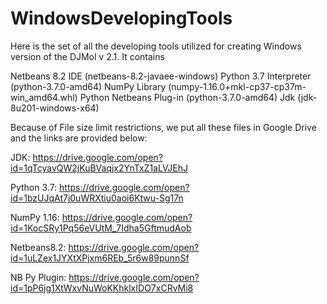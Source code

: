 # WindowsDevelopingTools

Here is the set of all the developing tools utilized for creating Windows version of the DJMol v 2.1. 
It contains 

Netbeans 8.2 IDE (netbeans-8.2-javaee-windows)
Python 3.7 Interpreter  (python-3.7.0-amd64)
NumPy Library (numpy-1.16.0+mkl-cp37-cp37m-win_amd64.whl)
Python Netbeans Plug-in (python-3.7.0-amd64)
Jdk (jdk-8u201-windows-x64)

Because of File size limit restrictions, we put all these files in 
Google Drive and the links are provided below:

JDK:          https://drive.google.com/open?id=1qTcyavQW2jKuBVaqjx2YnTxZ1aLVJEhJ

Python 3.7:   https://drive.google.com/open?id=1bzUJqAt7j0uWRXtiu0aoi6Ktwu-Sg17n

NumPy 1.16:   https://drive.google.com/open?id=1KocSRy1Pq56eVUtM_7Idha5GftmudAob

Netbeans8.2:  https://drive.google.com/open?id=1uLZex1JYXtXPjxm6REb_5r6w89punnSf

NB Py Plugin: https://drive.google.com/open?id=1pP6jg1XtWxvNuWoKKhklxIDO7xCRvMi8





